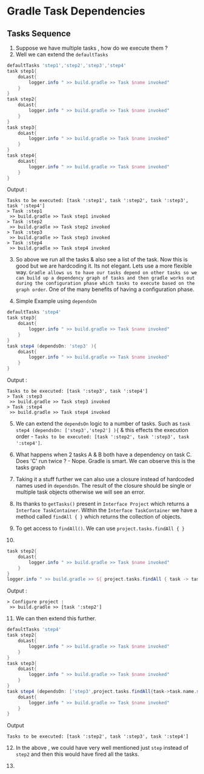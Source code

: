 # Gradle Task Dependencies

## Tasks Sequence

1. Suppose we have multiple tasks , how do we execute them ?
2. Well we can extend the `defaultTasks`

```gradle
defaultTasks 'step1','step2','step3','step4'
task step1{
	doLast{
		logger.info " >> build.gradle >> Task $name invoked"
	}
}
task step2{
	doLast{
		logger.info " >> build.gradle >> Task $name invoked"
	}
}
task step3{
	doLast{
		logger.info " >> build.gradle >> Task $name invoked"
	}
}
task step4{
	doLast{
		logger.info " >> build.gradle >> Task $name invoked"
	}
}
```

Output :

```
Tasks to be executed: [task ':step1', task ':step2', task ':step3', task ':step4']
> Task :step1
 >> build.gradle >> Task step1 invoked
> Task :step2
 >> build.gradle >> Task step2 invoked
> Task :step3
 >> build.gradle >> Task step3 invoked
> Task :step4
 >> build.gradle >> Task step4 invoked
```

3. So above we run all the tasks & also see a list of the task. Now this is good but we are hardcoding it. Its not elegant. Lets use a more flexible way. `Gradle allows us to have our tasks depend on other tasks so we can build up a dependency graph of tasks and then gradle works out during the configuration phase which tasks to execute based on the graph order`. One of the many benefits of having a configuration phase.

4. Simple Example using `dependsOn`

```gradle
defaultTasks 'step4'
task step3{
	doLast{
		logger.info " >> build.gradle >> Task $name invoked"
	}
}
task step4 (dependsOn: 'step3' ){
	doLast{
		logger.info " >> build.gradle >> Task $name invoked"
	}
}
```

Output : 

```
Tasks to be executed: [task ':step3', task ':step4']
> Task :step3
 >> build.gradle >> Task step3 invoked
> Task :step4
 >> build.gradle >> Task step4 invoked
```

5. We can extend the `dependsOn` logic to a number of tasks. Such as `task step4 (dependsOn: ['step3','step2'] ){` & this effects the execution order - `Tasks to be executed: [task ':step2', task ':step3', task ':step4']`.

6. What happens when 2 tasks A & B both have a dependency on task C. Does 'C' run twice ? - Nope. Gradle is smart. We can observe this is the tasks graph

7. Taking it a stuff further we can also use a closure instead of hardcoded names used in `dependsOn`. The result of the closure should be single or multiple task objects otherwise we will see an error.

8. Its thanks to `getTasks()` present in `Interface Project` which returns a `Interface TaskContainer`. Within the `Interface TaskContainer` we have a method called `findAll { }` which returns the collection of objects.

9. To get access to `findAll()`. We can use `project.tasks.findAll { }`
10. 

```gradle
task step2{
	doLast{
		logger.info " >> build.gradle >> Task $name invoked"
	}
}
logger.info " >> build.gradle >> ${ project.tasks.findAll { task -> task.name.startsWith('step2') } }"	
```

Output :
```
> Configure project :
 >> build.gradle >> [task ':step2']
```

11. We can then extend this further.

```gradle
defaultTasks 'step4'
task step2{
	doLast{
		logger.info " >> build.gradle >> Task $name invoked"
	}
}
task step3{
	doLast{
		logger.info " >> build.gradle >> Task $name invoked"
	}
}
task step4 (dependsOn: ['step3',project.tasks.findAll{task->task.name.startsWith('step2')}]){
	doLast{
		logger.info " >> build.gradle >> Task $name invoked"
	}
}
```

Output 

```
Tasks to be executed: [task ':step2', task ':step3', task ':step4']
```

12. In the above , we could have very well mentioned just `step` instead of `step2` and then this would have fired all the tasks.

13. 